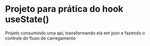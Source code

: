 # Projeto para prática do hook useState()

Projeto consumindo uma api, transformando ela em json e fazendo o controle do fluxo de carregamento
